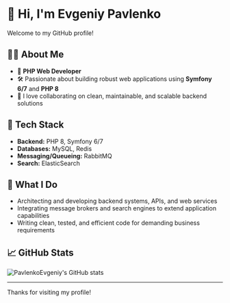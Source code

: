 # 👋 Hi, I'm Evgeniy Pavlenko

Welcome to my GitHub profile!

## 👨‍💻 About Me

- 💼 **PHP Web Developer**
- 🛠️ Passionate about building robust web applications using **Symfony 6/7** and **PHP 8**
- 🤝 I love collaborating on clean, maintainable, and scalable backend solutions

## 🧰 Tech Stack

- **Backend:** PHP 8, Symfony 6/7
- **Databases:** MySQL, Redis
- **Messaging/Queueing:** RabbitMQ
- **Search:** ElasticSearch

## 🚀 What I Do

- Architecting and developing backend systems, APIs, and web services
- Integrating message brokers and search engines to extend application capabilities
- Writing clean, tested, and efficient code for demanding business requirements

## 📈 GitHub Stats

![PavlenkoEvgeniy's GitHub stats](https://github-readme-stats.vercel.app/api?username=PavlenkoEvgeniy&show_icons=true&theme=default)

---

Thanks for visiting my profile!
